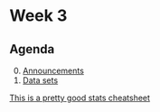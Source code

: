# Week 3

## Agenda
0. [Announcements](#announcements)
1. [Data sets](#readings)


[This is a pretty good stats cheatsheet](http://web.mit.edu/~csvoss/Public/usabo/stats_handout.pdf)